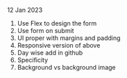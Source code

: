 12 Jan 2023

1. Use Flex to design the form
2. Use form on submit
3. UI proper with margins and padding
4. Responsive version of above
5. Day wise add in github
6. Specificity
7. Background vs background image
